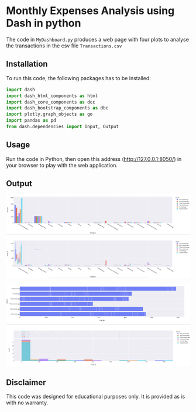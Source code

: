 # Monthly Expenses Analysis using Dash in python

The code in `MyDashboard.py` produces a web page with four plots to analyse the transactions in the csv file `Transactions.csv`

## Installation

To run this code, the following packages has to be installed:
```python
import dash
import dash_html_components as html
import dash_core_components as dcc
import dash_bootstrap_components as dbc
import plotly.graph_objects as go
import pandas as pd
from dash.dependencies import Input, Output
```

## Usage

Run the code in Python, then open this address (http://127.0.0.1:8050/) in your browser to play with the web application.


## Output

<p align="center">
  <img width="1200" src=ScreenShot01.png>
</p>

<p align="center">
  <img width="1200" src=ScreenShot02.png>
</p>

## Disclaimer

This code was designed for educational purposes only. It is provided as is with no warranty.

